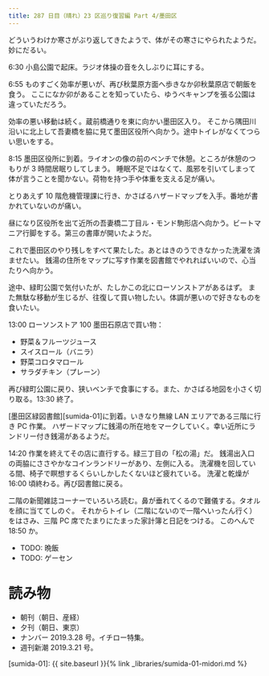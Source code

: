 ```yaml
---
title: 287 日目（晴れ）23 区巡り復習編 Part 4/墨田区
---
```


どういうわけか寒さがぶり返してきたようで、体がその寒さにやられたようだ。妙にだるい。

6:30 小島公園で起床。ラジオ体操の音を久しぶりに耳にする。

6:55 ものすごく効率が悪いが、再び秋葉原方面へ歩きなか卯秋葉原店で朝飯を食う。
ここになか卯があることを知っていたら、ゆうべキャンプを張る公園は違っていただろう。

効率の悪い移動は続く。蔵前橋通りを東に向かい墨田区入り。
そこから隅田川沿いに北上して吾妻橋を脇に見て墨田区役所へ向かう。途中トイレがなくてつらい思いをする。

8:15 墨田区役所に到着。ライオンの像の前のベンチで休憩。ところが休憩のつもりが 3 時間居眠りしてしまう。
睡眠不足ではなくて、風邪を引いてしまって体が言うことを聞かない。荷物を持つ手や体重を支える足が痛い。

とりあえず 10 階危機管理課に行き、かさばるハザードマップを入手。番地が書かれていないのが痛い。

昼になり区役所を出て近所の吾妻橋二丁目ル・モンド駒形店へ向かう。ビートマニア行脚をする。第三の書庫が開いたようだ。

これで墨田区のやり残しをすべて果たした。あとはきのうできなかった洗濯を済ませたい。
銭湯の住所をマップに写す作業を図書館でやれればいいので、心当たりへ向かう。

途中、緑町公園で気付いたが、たしかこの北にローソンストアがあるはず。
また無駄な移動が生じるが、往復して買い物したい。体調が悪いので好きなものを食いたい。

13:00 ローソンストア 100 墨田石原店で買い物：
* 野菜＆フルーツジュース
* スイスロール（バニラ）
* 野菜コロタマロール
* サラダチキン（プレーン）

再び緑町公園に戻り、狭いベンチで食事にする。また、かさばる地図を小さく切り取る。13:30 終了。

[墨田区緑図書館][sumida-01]に到着。いきなり無線 LAN エリアである三階に行き PC 作業。
ハザードマップに銭湯の所在地をマークしていく。幸い近所にランドリー付き銭湯があるようだ。

14:20 作業を終えてその店に直行する。緑三丁目の「松の湯」だ。
銭湯出入口の両脇にささやかなコインランドリーがあり、左側に入る。
洗濯機を回している間、椅子で瞑想するくらいしかしたくないほど疲れている。
洗濯と乾燥が 16:00 頃終わる。再び図書館に戻る。

二階の新聞雑誌コーナーでいろいろ読む。鼻が垂れてくるので難儀する。タオルを顔に当ててしのぐ。
それからトイレ（二階にないので一階へいったん行く）をはさみ、三階 PC 席でたまりにたまった家計簿と日記をつける。
このへんで 18:50 か。

* TODO: 晩飯
* TODO: ゲーセン

# 読み物

* 朝刊（朝日、産経）
* 夕刊（朝日、東京）
* ナンバー 2019.3.28 号。イチロー特集。
* 週刊新潮 2019.3.21 号。

[sumida-01]: {{ site.baseurl }}{% link _libraries/sumida-01-midori.md %}
